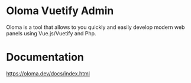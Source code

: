 
# Oloma Vuetify Admin

Oloma is a tool that allows to you quickly and easily develop modern web panels using Vue.js/Vuetify and Php.

# Documentation

<a href="https://tr.oloma.dev/docs/index.html">https://oloma.dev/docs/index.html</a>
